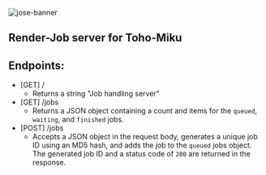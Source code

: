 ![jose-banner](https://github.com/JanGross/toho-jose/assets/13641301/dd27779f-cab7-4274-b7ea-d125327ff991)
## Render-Job server for Toho-Miku
## Endpoints:
- [GET] / 
  - Returns a string "Job handling server"
- [GET] /jobs  
  - Returns a JSON object containing a count and items for the `queued`, `waiting`, and `finished` jobs.
- [POST] /jobs  
  - Accepts a JSON object in the request body, generates a unique job ID using an MD5 hash, and adds the job to the `queued` jobs object. The generated job ID and a status code of `200` are returned in the response.
